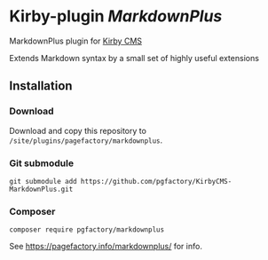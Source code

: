 
# Kirby-plugin *MarkdownPlus*

MarkdownPlus plugin for [Kirby CMS](https://getkirby.com/)

Extends Markdown syntax by a small set of highly useful extensions

## Installation

### Download

Download and copy this repository to `/site/plugins/pagefactory/markdownplus`.

### Git submodule

```
git submodule add https://github.com/pgfactory/KirbyCMS-MarkdownPlus.git
```

### Composer

```
composer require pgfactory/markdownplus
```

See <https://pagefactory.info/markdownplus/> for info.

